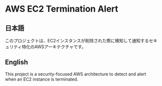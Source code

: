 # AWS EC2 Termination Alert

## 日本語
このプロジェクトは、EC2インスタンスが削除された際に検知して通知するセキュリティ特化のAWSアーキテクチャです。

## English
This project is a security-focused AWS architecture to detect and alert when an EC2 instance is terminated.

